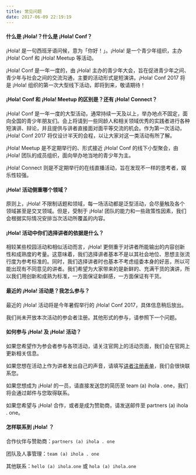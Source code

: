 ```yaml
---
title: 常见问题
date: 2017-06-09 22:19:19
---
```

<section class="hola-faq">
<!-- Keep HTML there to use class markups -->
<h4>什么是 ¡Hola!？什么是 ¡Hola! Conf？</h4>
<div>
  <p>¡Hola! 是一句西班牙语问候，意为「你好！」。¡Hola! 是一个青少年组织，主办 ¡Hola! Conf 和 ¡Hola! Meetup 等活动。</p>
  <p>¡Hola! Conf 是一年一度的，由 ¡Hola! 主办的青少年大会，旨在促进青少年之间、青少年与社会之间的交流沟通，主要的活动形式是短演讲。¡Hola! Conf 2017 将是 ¡Hola! 组织的第一次大型线下活动，即将到来，敬请期待！</p>
</div>
<h4>¡Hola! Conf 和 ¡Hola! Meetup 的区别是？还有 ¡Hola! Connect？</h4>
<div>
  <p>¡Hola! Conf 是一年一度的大型活动，通常持续一天及以上，举办地点不固定，面向全国的青少年朋友们。会上将请到一些同龄人和相关领域优秀的实践者进行各种短演讲、辩论，并且提供与讲者直接面对面平等交流的机会。作为第一次活动，¡Hola! Conf 2017 将仅设计半天的会程，以让大家对这一类活动有所了解。</p>
  <p>¡Hola! Meetup 是不定期举行的、形式接近 ¡Hola! Conf 的线下小型聚会，由 ¡Hola! 团队的成员组织，面向举办地当地的青少年为主。</p>
  <p>¡Hola! Connect 则是不定期举行的在线直播活动，旨在发现不一样的思考者，娱乐性较强。</p>
</div>
<h4>¡Hola! 活动侧重哪个领域？</h4>
<div>
  <p>原则上，¡Hola! 不限制话题和领域，每一场活动都是泛型活动，会尽量触及各个领域甚至是交叉领域。但是，受制于 ¡Hola! 团队的能力和一些政策性因素，我们会根据实际情况安排当次活动所覆盖的内容。</p>
</div>
<h4>¡Hola! 活动中你们选择讲者的依据是什么？</h4>
<div>
  <p>相较某些校园活动和相似活动而言，¡Hola! 更侧重于对讲者所能输出的内容创新性和成熟度的考量。这意味着，我们选择讲者基本不是以其社会地位、思想主张流行度为参考标准的。同时，我们选择讲者时也基本不考虑组委本身的好恶，所以可能出现有不同意见的讲者。我们希望为大家带来的是新鲜的、充满干货的演讲，所以我们用创新和成熟为标准，一方面保证新鲜感，一方面保证有干货。</p>
</div>
<h4>最近的 ¡Hola! 活动是？我怎么参与？</h4>
<div>
  <p>最近的 ¡Hola! 活动将是今年暑假举行的 ¡Hola! Conf 2017，具体信息稍后放出。</p>
  <p>我们尚未开放本次活动的参会者注册。其他形式的参与，请参照下一个问题。</p>
</div>
<h4>如何参与 ¡Hola! 及 ¡Hola! 活动？</h4>
<div>
  <p>如果您希望作为参会者参与各项活动，请关注官网上的活动页面，我们会在官网上更新相关信息。</p>
  <p>如果您想在活动上作为讲者发出自己的声音，请填写<a href="http://teamhola.mikecrm.com/ZFzeCBs" target="_blank">讲者注册表单</a>，我们会很快联系您。</p>
  <p>如果您想成为 ¡Hola! 的一员，请直接发送您的简历至 team (a) ihola . one，我们将会通过邮件与您取得联系。</p>
  <p>如果您希望与 ¡Hola! 合作，或者是成为赞助商，请发送邮件至 partners (a) ihola . one。</p>
</div>
<h4>怎样联系到 ¡Hola! ？</h4>
<div>
  <p>合作伙伴与赞助商：<code>partners (a) ihola . one</code></p>
  <p>团队及人事管理：<code>team (a) ihola . one</code></p>
  <p>其他联系：<code>hello (a) ihola.one</code> 或 <code>hola (a) ihola.one</code></p>
</div>
</section>